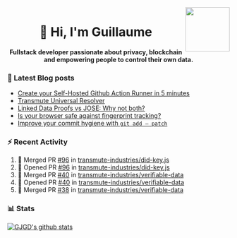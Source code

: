 <img align='right' src='https://user-images.githubusercontent.com/5713670/87202985-820dcb80-c2b6-11ea-9f56-7ec461c497c3.gif' width='100"'>

<h1 align="center">👋 Hi, I'm Guillaume</h1>
<h4 align="center">Fullstack developer passionate about privacy, blockchain and empowering people to control their own data.

### 📝 Latest Blog posts

<!-- BLOG-POST-LIST:START -->
- [Create your Self-Hosted Github Action Runner in 5 minutes](https://medium.com/@gjgd/create-your-self-hosted-github-action-runner-in-5-minutes-a9eff615edc4?source=rss-35e0d58bf235------2)
- [Transmute Universal Resolver](https://medium.com/transmute-techtalk/transmute-universal-resolver-b6c8509858f?source=rss-35e0d58bf235------2)
- [Linked Data Proofs vs JOSE: Why not both?](https://medium.com/transmute-techtalk/linked-data-proofs-vs-jose-why-not-both-1594393418cc?source=rss-35e0d58bf235------2)
- [Is your browser safe against fingerprint tracking?](https://medium.com/@gjgd/is-your-browser-safe-against-fingerprint-tracking-6126952b805b?source=rss-35e0d58bf235------2)
- [Improve your commit hygiene with `git add — patch`](https://medium.com/transmute-techtalk/improve-your-commit-hygiene-with-git-add-patch-3b7dd9c117c4?source=rss-35e0d58bf235------2)
<!-- BLOG-POST-LIST:END -->

### :zap: Recent Activity

<!--START_SECTION:activity-->
1. 🎉 Merged PR [#96](https://github.com/transmute-industries/did-key.js/pull/96) in [transmute-industries/did-key.js](https://github.com/transmute-industries/did-key.js)
2. 💪 Opened PR [#96](https://github.com/transmute-industries/did-key.js/pull/96) in [transmute-industries/did-key.js](https://github.com/transmute-industries/did-key.js)
3. 🎉 Merged PR [#40](https://github.com/transmute-industries/verifiable-data/pull/40) in [transmute-industries/verifiable-data](https://github.com/transmute-industries/verifiable-data)
4. 💪 Opened PR [#40](https://github.com/transmute-industries/verifiable-data/pull/40) in [transmute-industries/verifiable-data](https://github.com/transmute-industries/verifiable-data)
5. 🎉 Merged PR [#38](https://github.com/transmute-industries/verifiable-data/pull/38) in [transmute-industries/verifiable-data](https://github.com/transmute-industries/verifiable-data)
<!--END_SECTION:activity-->

### 📊 Stats

[![GJGD's github stats](https://github-readme-stats.vercel.app/api?username=gjgd&count_private=true&show_icons=true&custom_title=My%20Github%20Stats)](https://github.com/anuraghazra/github-readme-stats)

